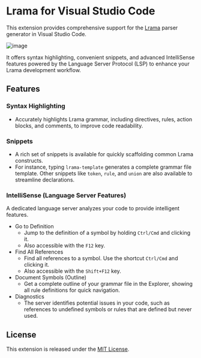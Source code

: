 # Lrama for Visual Studio Code

This extension provides comprehensive support for the [Lrama](https://github.com/ruby/lrama) parser generator in Visual Studio Code.

![image](https://github.com/user-attachments/assets/751101ab-654a-44e6-ab82-79e1bd94c6e1)

It offers syntax highlighting, convenient snippets, and advanced IntelliSense features powered by the Language Server Protocol (LSP) to enhance your Lrama development workflow.

## Features

### Syntax Highlighting

- Accurately highlights Lrama grammar, including directives, rules, action blocks, and comments, to improve code readability.

### Snippets

- A rich set of snippets is available for quickly scaffolding common Lrama constructs.
- For instance, typing `lrama-template` generates a complete grammar file template. Other snippets like `token`, `rule`, and `union` are also available to streamline declarations.

### IntelliSense (Language Server Features)

A dedicated language server analyzes your code to provide intelligent features.

- Go to Definition
  - Jump to the definition of a symbol by holding `Ctrl/Cmd` and clicking it.
  - Also accessible with the `F12` key.
- Find All References
  - Find all references to a symbol. Use the shortcut `Ctrl/Cmd` and clicking it.
  - Also accessible with the `Shift+F12` key.
- Document Symbols (Outline)
  - Get a complete outline of your grammar file in the Explorer, showing all rule definitions for quick navigation.
- Diagnostics
  - The server identifies potential issues in your code, such as references to undefined symbols or rules that are defined but never used.

## License

This extension is released under the [MIT License](./LICENSE.txt).
